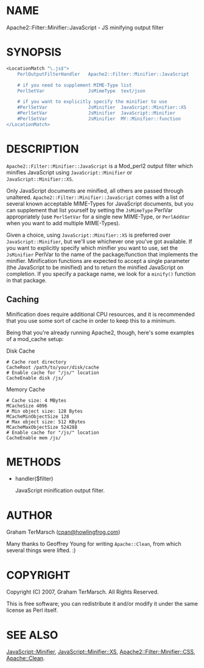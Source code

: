 # NAME

Apache2::Filter::Minifier::JavaScript - JS minifying output filter

# SYNOPSIS

```perl
<LocationMatch "\.js$">
    PerlOutputFilterHandler   Apache2::Filter::Minifier::JavaScript

    # if you need to supplement MIME-Type list
    PerlSetVar                JsMimeType  text/json

    # if you want to explicitly specify the minifier to use
    #PerlSetVar               JsMinifier  JavaScript::Minifier::XS
    #PerlSetVar               JsMinifier  JavaScript::Minifier
    #PerlSetVar               JsMinifier  MY::Minifier::function
</LocationMatch>
```

# DESCRIPTION

`Apache2::Filter::Minifier::JavaScript` is a Mod\_perl2 output filter which
minifies JavaScript using `JavaScript::Minifier` or
`JavaScript::Minifier::XS`.

Only JavaScript documents are minified, all others are passed through
unaltered.  `Apache2::Filter::Minifier::JavaScript` comes with a list of
several known acceptable MIME-Types for JavaScript documents, but you can
supplement that list yourself by setting the `JsMimeType` PerlVar
appropriately (use `PerlSetVar` for a single new MIME-Type, or `PerlAddVar`
when you want to add multiple MIME-Types).

Given a choice, using `JavaScript::Minifier::XS` is preferred over
`JavaScript::Minifier`, but we'll use whichever one you've got available.  If
you want to explicitly specify which minifier you want to use, set the
`JsMinifier` PerlVar to the name of the package/function that implements the
minifier.  Minification functions are expected to accept a single parameter
(the JavaScript to be minified) and to return the minified JavaScript on
completion.  If you specify a package name, we look for a `minify()` function
in that package.

## Caching

Minification does require additional CPU resources, and it is recommended that
you use some sort of cache in order to keep this to a minimum.

Being that you're already running Apache2, though, here's some examples of a
mod\_cache setup:

Disk Cache

```
# Cache root directory
CacheRoot /path/to/your/disk/cache
# Enable cache for "/js/" location
CacheEnable disk /js/
```

Memory Cache

```
# Cache size: 4 MBytes
MCacheSize 4096
# Min object size: 128 Bytes
MCacheMinObjectSize 128
# Max object size: 512 KBytes
MCacheMaxObjectSize 524288
# Enable cache for "/js/" location
CacheEnable mem /js/
```

# METHODS

- handler($filter)

    JavaScript minification output filter.

# AUTHOR

Graham TerMarsch (cpan@howlingfrog.com)

Many thanks to Geoffrey Young for writing `Apache::Clean`, from which several
things were lifted. :)

# COPYRIGHT

Copyright (C) 2007, Graham TerMarsch.  All Rights Reserved.

This is free software; you can redistribute it and/or modify it under the same
license as Perl itself.

# SEE ALSO

[JavaScript::Minifier](https://metacpan.org/pod/JavaScript%3A%3AMinifier),
[JavaScript::Minifier::XS](https://metacpan.org/pod/JavaScript%3A%3AMinifier%3A%3AXS),
[Apache2::Filter::Minifier::CSS](https://metacpan.org/pod/Apache2%3A%3AFilter%3A%3AMinifier%3A%3ACSS),
[Apache::Clean](https://metacpan.org/pod/Apache%3A%3AClean).
